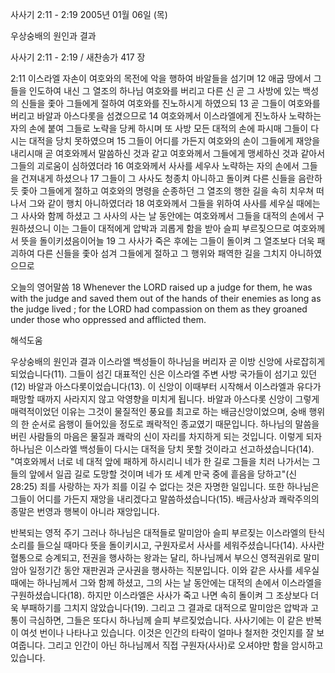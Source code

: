 사사기 2:11 - 2:19 
2005년 01월 06일 (목)

우상숭배의 원인과 결과



사사기 2:11 - 2:19 / 새찬송가 417 장


2:11 이스라엘 자손이 여호와의 목전에 악을 행하여 바알들을 섬기며 12 애굽 땅에서 그들을 인도하여 내신 그 열조의 하나님 여호와를 버리고 다른 신 곧 그 사방에 있는 백성의 신들을 좇아 그들에게 절하여 여호와를 진노하시게 하였으되 13 곧 그들이 여호와를 버리고 바알과 아스다롯을 섬겼으므로 14 여호와께서 이스라엘에게 진노하사 노략하는 자의 손에 붙여 그들로 노략을 당케 하시며 또 사방 모든 대적의 손에 파시매 그들이 다시는 대적을 당치 못하였으며 15 그들이 어디를 가든지 여호와의 손이 그들에게 재앙을 내리시매 곧 여호와께서 말씀하신 것과 같고 여호와께서 그들에게 맹세하신 것과 같아서 그들의 괴로움이 심하였더라 16 여호와께서 사사를 세우사 노략하는 자의 손에서 그들을 건져내게 하셨으나 17 그들이 그 사사도 청종치 아니하고 돌이켜 다른 신들을 음란하듯 좇아 그들에게 절하고 여호와의 명령을 순종하던 그 열조의 행한 길을 속히 치우쳐 떠나서 그와 같이 행치 아니하였더라 18 여호와께서 그들을 위하여 사사를 세우실 때에는 그 사사와 함께 하셨고 그 사사의 사는 날 동안에는 여호와께서 그들을 대적의 손에서 구원하셨으니 이는 그들이 대적에게 압박과 괴롭게 함을 받아 슬피 부르짖으므로 여호와께서 뜻을 돌이키셨음이어늘 19 그 사사가 죽은 후에는 그들이 돌이켜 그 열조보다 더욱 패괴하여 다른 신들을 좇아 섬겨 그들에게 절하고 그 행위와 패역한 길을 그치지 아니하였으므로

오늘의 영어말씀
18 Whenever the LORD raised up a judge for them, he was with the judge and saved them out of the hands of their enemies as long as the judge lived ; for the LORD had compassion on them as they groaned under those who oppressed and afflicted them.

해석도움





우상숭배의 원인과 결과
이스라엘 백성들이 하나님을 버리자 곧 이방 신앙에 사로잡히게 되었습니다(11). 그들이 섬긴 대표적인 신은 이스라엘 주변 사방 국가들이 섬기고 있던(12) 바알과 아스다롯이었습니다(13). 이 신앙이 이때부터 시작해서 이스라엘과 유다가 패망할 때까지 사라지지 않고 악영향을 미치게 됩니다. 바알과 아스다롯 신앙이 그렇게 매력적이었던 이유는 그것이 물질적인 풍요를 최고로 하는 배금신앙이었으며, 숭배 행위의 한 순서로 음행이 들어있을 정도로 쾌락적인 종교였기 때문입니다. 하나님의 말씀을 버린 사람들의 마음은 물질과 쾌락의 신이 자리를 차지하게 되는 것입니다. 이렇게 되자 하나님은 이스라엘 백성들이 다시는 대적을 당치 못할 것이라고 선고하셨습니다(14). "여호와께서 너로 네 대적 앞에 패하게 하시리니 네가 한 길로 그들을 치러 나가서는 그들의 앞에서 일곱 길로 도망할 것이며 네가 또 세계 만국 중에 흩음을 당하고"(신 28:25) 죄를 사랑하는 자가 죄를 이길 수 없다는 것은 자명한 일입니다. 또한 하나님은 그들이 어디를 가든지 재앙을 내리겠다고 말씀하셨습니다(15). 배금사상과 쾌락주의의 종말은 번영과 행복이 아니라 재앙입니다.   

반복되는 영적 주기
그러나 하나님은 대적들로 말미암아 슬피 부르짖는 이스라엘의 탄식소리를 들으실 때마다 뜻을 돌이키시고, 구원자로서 사사를 세워주셨습니다(14). 사사란 혈통으로 승계되고, 전권을 행사하는 왕과는 달리, 하나님께서 부으신 영적권위로 말미암아 일정기간 동안 재판권과 군사권을 행사하는 직분입니다. 이와 같은 사사를 세우실 때에는 하나님께서 그와 함께 하셨고, 그의 사는 날 동안에는 대적의 손에서 이스라엘을 구원하셨습니다(18). 하지만 이스라엘은 사사가 죽고 나면 속히 돌이켜 그 조상보다 더욱 부패하기를 그치지 않았습니다(19). 그리고 그 결과로 대적으로 말미암은 압박과 고통이 극심하면, 그들은 또다시 하나님께 슬피 부르짖었습니다. 사사기에는 이 같은 반복이 여섯 번이나 나타나고 있습니다. 이것은 인간의 타락이 얼마나 철저한 것인지를 잘 보여줍니다. 그리고 인간이 아닌 하나님께서 직접 구원자(사사)로 오셔야만 함을 암시하고 있습니다.